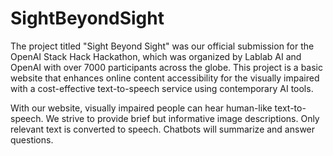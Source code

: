 # SightBeyondSight
The project titled "Sight Beyond Sight" was our official submission for the OpenAI Stack Hack Hackathon, which was organized by Lablab AI and OpenAI with over 7000 participants across the globe. This project is a basic website that enhances online content accessibility for the visually impaired with a cost-effective text-to-speech service using contemporary AI tools.

With our website, visually impaired people can hear human-like text-to-speech. We strive to provide brief but informative image descriptions. Only relevant text is converted to speech. Chatbots will summarize and answer questions.

